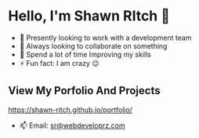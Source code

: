 # Hello, I'm Shawn RItch 👋

- 🔭 Presently looking to work with a development team
- 👯 Always looking to collaborate on something
- 🌱 Spend a lot of time Improving my skills
- ⚡ Fun fact: I am crazy 😉

## View My Porfolio And Projects
https://shawn-ritch.github.io/portfolio/

- 📫 Email: sr@webdeveloprz.com

<!--
- 💬 Ask me about ...
- 😄 Pronouns: ...
-->
